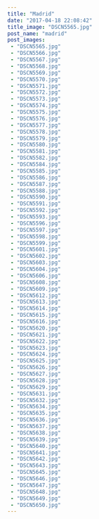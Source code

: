 ```yaml
---
title: "Madrid"
date: "2017-04-18 22:08:42"
title_image: "DSCN5565.jpg"
post_name: "madrid"
post_images: 
 - "DSCN5565.jpg"
 - "DSCN5566.jpg"
 - "DSCN5567.jpg"
 - "DSCN5568.jpg"
 - "DSCN5569.jpg"
 - "DSCN5570.jpg"
 - "DSCN5571.jpg"
 - "DSCN5572.jpg"
 - "DSCN5573.jpg"
 - "DSCN5574.jpg"
 - "DSCN5575.jpg"
 - "DSCN5576.jpg"
 - "DSCN5577.jpg"
 - "DSCN5578.jpg"
 - "DSCN5579.jpg"
 - "DSCN5580.jpg"
 - "DSCN5581.jpg"
 - "DSCN5582.jpg"
 - "DSCN5584.jpg"
 - "DSCN5585.jpg"
 - "DSCN5586.jpg"
 - "DSCN5587.jpg"
 - "DSCN5588.jpg"
 - "DSCN5590.jpg"
 - "DSCN5591.jpg"
 - "DSCN5592.jpg"
 - "DSCN5593.jpg"
 - "DSCN5596.jpg"
 - "DSCN5597.jpg"
 - "DSCN5598.jpg"
 - "DSCN5599.jpg"
 - "DSCN5601.jpg"
 - "DSCN5602.jpg"
 - "DSCN5603.jpg"
 - "DSCN5604.jpg"
 - "DSCN5606.jpg"
 - "DSCN5608.jpg"
 - "DSCN5609.jpg"
 - "DSCN5612.jpg"
 - "DSCN5613.jpg"
 - "DSCN5614.jpg"
 - "DSCN5615.jpg"
 - "DSCN5616.jpg"
 - "DSCN5620.jpg"
 - "DSCN5621.jpg"
 - "DSCN5622.jpg"
 - "DSCN5623.jpg"
 - "DSCN5624.jpg"
 - "DSCN5625.jpg"
 - "DSCN5626.jpg"
 - "DSCN5627.jpg"
 - "DSCN5628.jpg"
 - "DSCN5629.jpg"
 - "DSCN5631.jpg"
 - "DSCN5632.jpg"
 - "DSCN5634.jpg"
 - "DSCN5635.jpg"
 - "DSCN5636.jpg"
 - "DSCN5637.jpg"
 - "DSCN5638.jpg"
 - "DSCN5639.jpg"
 - "DSCN5640.jpg"
 - "DSCN5641.jpg"
 - "DSCN5642.jpg"
 - "DSCN5643.jpg"
 - "DSCN5645.jpg"
 - "DSCN5646.jpg"
 - "DSCN5647.jpg"
 - "DSCN5648.jpg"
 - "DSCN5649.jpg"
 - "DSCN5650.jpg"
---
```



